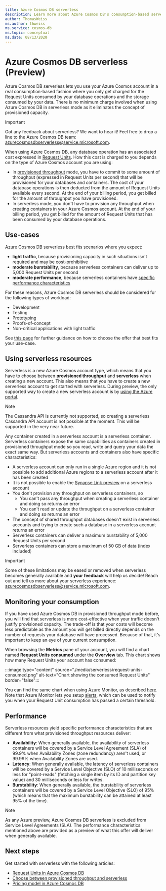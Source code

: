 ```yaml
---
title: Azure Cosmos DB serverless
description: Learn more about Azure Cosmos DB's consumption-based serverless offer.
author: ThomasWeiss
ms.author: thweiss
ms.service: cosmos-db
ms.topic: conceptual
ms.date: 08/13/2020
---
```


# Azure Cosmos DB serverless (Preview)

Azure Cosmos DB serverless lets you use your Azure Cosmos account in a real consumption-based fashion where you only get charged for the Request Units consumed by your database operations and the storage consumed by your data. There is no minimum charge involved when using Azure Cosmos DB in serverless mode as it eliminates the concept of provisioned capacity.

> [!IMPORTANT] 
> Got any feedback about serverless? We want to hear it! Feel free to drop a line to the Azure Cosmos DB team: [azurecosmosdbserverless@service.microsoft.com](mailto:azurecosmosdbserverless@service.microsoft.com).

When using Azure Cosmos DB, any database operation has an associated cost expressed in [Request Units](request-units.md). How this cost is charged to you depends on the type of Azure Cosmos account you are using:

- In [provisioned throughput](set-throughput.md) mode, you have to commit to some amount of throughput (expressed in Request Units per second) that will be provisioned for your databases and containers. The cost of your database operations is then deducted from the amount of Request Units available every second. At the end of your billing period, you get billed for the amount of throughput you have provisioned.
- In serverless mode, you don't have to provision any throughput when creating containers in your Azure Cosmos account. At the end of your billing period, you get billed for the amount of Request Units that has been consumed by your database operations.

## Use-cases

Azure Cosmos DB serverless best fits scenarios where you expect:

- **light traffic**, because provisioning capacity in such situations isn't required and may be cost-prohibitive
- **moderate burstability**, because serverless containers can deliver up to 5,000 Request Units per second
- **moderate performance**, because serverless containers have [specific performance characteristics](#performance)

For these reasons, Azure Cosmos DB serverless should be considered for the following types of workload:

- Development
- Testing
- Prototyping
- Proofs-of-concept
- Non-critical applications with light traffic

See [this page](how-to-choose-offer.md) for further guidance on how to choose the offer that best fits your use-case.

## Using serverless resources

Serverless is a new Azure Cosmos account type, which means that you have to choose between **provisioned throughput** and **serverless** when creating a new account. This also means that you have to create a new serverless account to get started with serverless. During preview, the only supported way to create a new serverless account is by [using the Azure portal](create-cosmosdb-resources-portal.md).

> [!NOTE]
> The Cassandra API is currently not supported, so creating a serverless Cassandra API account is not possible at the moment. This will be supported in the very near future.

Any container created in a serverless account is a serverless container. Serverless containers expose the same capabilities as containers created in provisioned throughput mode so you read, write and query your data the exact same way. But serverless accounts and containers also have specific characteristics:

- A serverless account can only run in a single Azure region and it is not possible to add additional Azure regions to a serverless account after it has been created
- It is not possible to enable the [Synapse Link preview](synapse-link.md) on a serverless account
- You don't provision any throughput on serverless containers, so
    - You can't pass any throughput when creating a serverless container and doing so returns an error
    - You can't read or update the throughput on a serverless container and doing so returns an error
- The concept of shared throughput databases doesn't exist in serverless accounts and trying to create such a database in a serverless account returns an error
- Serverless containers can deliver a maximum burstability of 5,000 Request Units per second
- Serverless containers can store a maximum of 50 GB of data (index included)

> [!IMPORTANT]
> Some of these limitations may be eased or removed when serverless becomes generally available and **your feedback** will help us decide! Reach out and tell us more about your serverless experience: [azurecosmosdbserverless@service.microsoft.com](mailto:azurecosmosdbserverless@service.microsoft.com).

## Monitoring your consumption

If you have used Azure Cosmos DB in provisioned throughput mode before, you will find that serverless is more cost-effective when your traffic doesn't justify provisioned capacity. The trade-off is that your costs will become less predictable as the amount you will get billed directly depends on the number of requests your database will have processed. Because of that, it's important to keep an eye of your current consumption.

When browsing the **Metrics** pane of your account, you will find a chart named **Request Units consumed** under the **Overview** tab. This chart shows how many Request Units your account has consumed:

:::image type="content" source="./media/serverless/request-units-consumed.png" alt-text="Chart showing the consumed Request Units" border="false":::

You can find the same chart when using Azure Monitor, as described [here](monitor-request-unit-usage.md). Note that Azure Monitor lets you setup [alerts](../azure-monitor/platform/alerts-metric-overview.md), which can be used to notify you when your Request Unit consumption has passed a certain threshold.

## <a id="performance"></a>Performance

Serverless resources yield specific performance characteristics that are different from what provisioned throughput resources deliver:

- **Availability**: When generally available, the availability of serverless containers will be covered by a Service Level Agreement (SLA) of 99.9% when Availability Zones (zone redundancy) aren't used, or 99.99% when Availability Zones are used.
- **Latency**: When generally available, the latency of serverless containers will be covered by a Service Level Objective (SLO) of 10 milliseconds or less for "point-reads" (fetching a single item by its ID and partition key value) and 30 milliseconds or less for writes.
- **Burstability**: When generally available, the burstability of serverless containers will be covered by a Service Level Objective (SLO) of 95% (which means that the maximum burstability can be attained at least 95% of the time).

> [!NOTE]
> As any Azure preview, Azure Cosmos DB serverless is excluded from Service Level Agreements (SLA). The performance characteristics mentioned above are provided as a preview of what this offer will deliver when generally available.

## Next steps

Get started with serverless with the following articles:

- [Request Units in Azure Cosmos DB](request-units.md)
- [Choose between provisioned throughput and serverless](throughput-vs-serverless.md)
- [Pricing model in Azure Cosmos DB](how-pricing-works.md)
